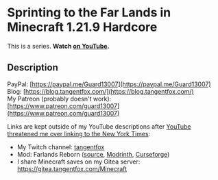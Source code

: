 # Sprinting to the Far Lands in Minecraft 1.21.9 Hardcore

This is a series. **Watch [on YouTube](https://www.youtube.com/playlist?list=PLPdVkV7CAru8Es7GO81qozpLt3fUrx44S).**

## Description

PayPal: [https://paypal.me/Guard13007](https://paypal.me/Guard13007)  
Blog: [https://blog.tangentfox.com/](https://blog.tangentfox.com/)  
My Patreon (probably doesn't work): [https://www.patreon.com/guard13007](https://www.patreon.com/guard13007)

Links are kept outside of my YouTube descriptions after [YouTube threatened me over linking to the New York Times](../YouTube-threat.md):
- My Twitch channel: [tangentfox](https://twitch.tv/tangentfox)
- Mod: Farlands Reborn ([source](https://github.com/AdyTech99/Farlands-Reborn), [Modrinth](https://modrinth.com/mod/farlands-reborn/versions), [Curseforge](https://www.curseforge.com/minecraft/mc-mods/farlands-reborn))
- I share Minecraft saves on my Gitea server: https://gitea.tangentfox.com/Minecraft
